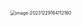 <img src="/Users/ruichengm/knowledge_repository/fivePenLearning/2.种类/a.assets//image-20231229164112160.png" alt="image-20231229164112160" style="zoom:50%;" />